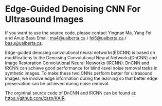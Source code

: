# Edge-Guided Denoising CNN For Ultrasound Images

If you want to use the source code, please contact Yingnan Ma, Yang Fei and Anup Basu
Email: ma4@ualberta.ca / fei5@ualberta.ca / basu@ualberta.ca.

Edge-guided denosing convolutional neural networks(EDCNN) is  based  on modifications to the Denoising Convolutional Neural Networks(DnCNN) and Image Restoration  Convolutional Neural Networks (IRCNN). DnCNN and IRCNN can achieve good performance for blind-level noise removal tasks in synthetic images. To make these two CNNs perform better for ultrasound images, we involve edge information during the learning so that better edge preservation can be achieved during noise removal.

The orgininal source code of DnCNN and IRCNN can be found at: https://github.com/cszn/KAIR.
